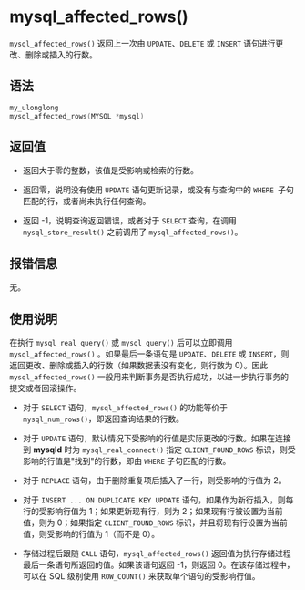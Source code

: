 mysql_affected_rows() 
==========================================

`mysql_affected_rows()` 返回上一次由 `UPDATE`、`DELETE` 或 `INSERT` 语句进行更改、删除或插入的行数。

语法 
-----------------------

```c
my_ulonglong
mysql_affected_rows(MYSQL *mysql)
```



返回值 
------------------------

* 返回大于零的整数，该值是受影响或检索的行数。

  

* 返回零，说明没有使用 `UPDATE` 语句更新记录，或没有与查询中的 `WHERE `子句匹配的行，或者尚未执行任何查询。

  

* 返回 -1，说明查询返回错误，或者对于 `SELECT` 查询，在调用 `mysql_store_result()` 之前调用了 `mysql_affected_rows()`。

  




报错信息 
-------------------------

无。

使用说明 
-------------------------

在执行 `mysql_real_query()` 或 `mysql_query()` 后可以立即调用 `mysql_affected_rows()` 。如果最后一条语句是 `UPDATE`、`DELETE` 或 `INSERT`，则返回更改、删除或插入的行数（如果数据表没有变化，则行数为 0）。因此 `mysql_affected_rows()` 一般用来判断事务是否执行成功，以进一步执行事务的提交或者回滚操作。

* 对于 `SELECT` 语句，`mysql_affected_rows()` 的功能等价于 `mysql_num_rows()`，即返回查询结果的行数。

  

* 对于 `UPDATE` 语句，默认情况下受影响的行值是实际更改的行数。如果在连接到 **mysqld** 时为 `mysql_real_connect()` 指定 `CLIENT_FOUND_ROWS` 标识，则受影响的行值是"找到"的行数，即由 `WHERE` 子句匹配的行数。

  

* 对于 `REPLACE` 语句，由于删除重复项后插入了一行，则受影响的行值为 2。

  

* 对于 `INSERT ... ON DUPLICATE KEY UPDATE` 语句，如果作为新行插入，则每行的受影响行值为 1；如果更新现有行，则为 2；如果现有行被设置为当前值，则为 0；如果指定 `CLIENT_FOUND_ROWS` 标识，并且将现有行设置为当前值，则受影响的行值为 1（而不是 0）。

  

* 存储过程后跟随 `CALL` 语句，`mysql_affected_rows()` 返回值为执行存储过程最后一条语句所返回的值。如果该语句返回 -1，则返回 0。在该存储过程中，可以在 SQL 级别使用 `ROW_COUNT()` 来获取单个语句的受影响行值。

  



